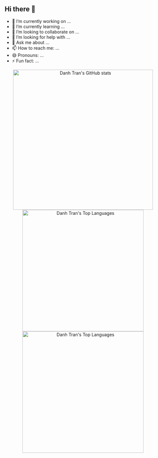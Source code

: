 ## Hi there 👋

- 🔭 I’m currently working on ...
- 🌱 I’m currently learning ...
- 👯 I’m looking to collaborate on ...
- 🤔 I’m looking for help with ...
- 💬 Ask me about ...
- 📫 How to reach me: ...
- 😄 Pronouns: ...
- ⚡ Fun fact: ...

<div align="center">
  <a href="https://github.com/congdanh1608">
    <img
      width="450"
      src="https://github-readme-stats-eight-gamma-39.vercel.app/api?username=congdanh1608&show_icons=true&theme=tokyonight&count_private=true&include_all_commits=true"
      alt="Danh Tran's GitHub stats"
    />
  </a>
  <a href="https://github.com/congdanh1608">
    <img
      width="390"
      src="https://github-readme-stats-eight-gamma-39.vercel.app/api/top-langs?username=congdanh1608&layout=compact&theme=tokyonight&card_width=400"
      alt="Danh Tran's Top Languages"
    />
  </a>

  
  <a href="https://github.com/congdanh1608">
 <img
      width="390"
      src="https://github-readme-stats-eight-gamma-39.vercel.app/api?username=congdanh1608&show_icons=true&theme=tokyonight"
      alt="Danh Tran's Top Languages"
    />
      </a>
</div>

